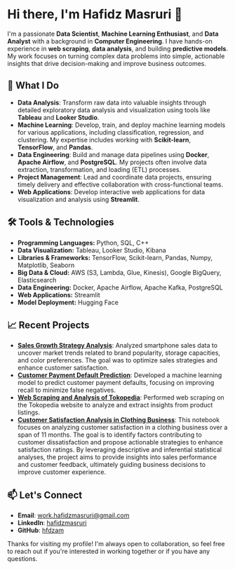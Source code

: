 # Hi there, I'm Hafidz Masruri 👋

I'm a passionate **Data Scientist**, **Machine Learning Enthusiast**, and **Data Analyst** with a background in **Computer Engineering**. I have hands-on experience in **web scraping**, **data analysis**, and building **predictive models**. My work focuses on turning complex data problems into simple, actionable insights that drive decision-making and improve business outcomes.

## 🚀 What I Do
- **Data Analysis**: Transform raw data into valuable insights through detailed exploratory data analysis and visualization using tools like **Tableau** and **Looker Studio**.
- **Machine Learning**: Develop, train, and deploy machine learning models for various applications, including classification, regression, and clustering. My expertise includes working with **Scikit-learn**, **TensorFlow**, and **Pandas**.
- **Data Engineering**: Build and manage data pipelines using **Docker**, **Apache Airflow**, and **PostgreSQL**. My projects often involve data extraction, transformation, and loading (ETL) processes.
- **Project Management**: Lead and coordinate data projects, ensuring timely delivery and effective collaboration with cross-functional teams.
- **Web Applications**: Develop interactive web applications for data visualization and analysis using **Streamlit**.

## 🛠️ Tools & Technologies
- **Programming Languages:** Python, SQL, C++
- **Data Visualization:** Tableau, Looker Studio, Kibana
- **Libraries & Frameworks:** TensorFlow, Scikit-learn, Pandas, Numpy, Matplotlib, Seaborn
- **Big Data & Cloud:** AWS (S3, Lambda, Glue, Kinesis), Google BigQuery, Elasticsearch
- **Data Engineering:** Docker, Apache Airflow, Apache Kafka, PostgreSQL
- **Web Applications:** Streamlit
- **Model Deployment:** Hugging Face

## 📈 Recent Projects
- **[Sales Growth Strategy Analysis](https://github.com/hfdzam/Sales-Growth-Strategy-Based-on-Brand-Storage-and-Color-Preference-Data-Analysis)**: Analyzed smartphone sales data to uncover market trends related to brand popularity, storage capacities, and color preferences. The goal was to optimize sales strategies and enhance customer satisfaction.
- **[Customer Payment Default Prediction](https://github.com/hfdzam/Classification-Model-for-Customer-Payment-Default-Prediction)**: Developed a machine learning model to predict customer payment defaults, focusing on improving recall to minimize false negatives.
- **[Web Scraping and Analysis of Tokopedia](https://github.com/hfdzam/Web-Scraping-and-Analysis-of-Tokopedia)**: Performed web scraping on the Tokopedia website to analyze and extract insights from product listings.
- **[Customer Satisfaction Analysis in Clothing Business](https://github.com/hfdzam/FashionRetailSales)**: This notebook focuses on analyzing customer satisfaction in a clothing business over a span of 11 months. The goal is to identify factors contributing to customer dissatisfaction and propose actionable strategies to enhance satisfaction ratings. By leveraging descriptive and inferential statistical analyses, the project aims to provide insights into sales performance and customer feedback, ultimately guiding business decisions to improve customer experience.

## 📫 Let's Connect
- **Email**: [work.hafidzmasruri@gmail.com](mailto:work.hafidzmasruri@gmail.com)
- **LinkedIn**: [hafidzmasruri](https://www.linkedin.com/in/hafidzmasruri)
- **GitHub**: [hfdzam](https://github.com/hfdzam)

Thanks for visiting my profile! I'm always open to collaboration, so feel free to reach out if you're interested in working together or if you have any questions.
